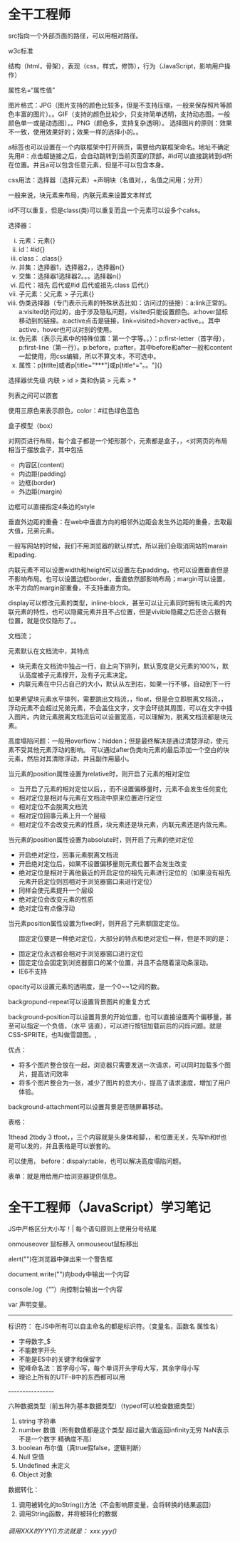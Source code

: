 <h1>
    全干工程师
</h1>



src指向一个外部页面的路径，可以用相对路径。

w3c标准

结构（html，骨架），表现（css，样式，修饰），行为（JavaScript，影响用户操作）

属性名=“属性值”

图片格式：JPG（图片支持的颜色比较多，但是不支持压缩，一般来保存照片等颜色丰富的图片）。。GIF（支持的颜色比较少，只支持简单透明，支持动态图，一般颜色单一或是动态图）。。PNG（颜色多，支持复杂透明）。 选择图片的原则：效果不一致，使用效果好的；效果一样的选择小的。。

a标签也可以设置在一个内联框架中打开网页，需要给内联框架命名。地址不确定先用#：点击超链接之后，会自动跳转到当前页面的顶部，#id可以直接跳转到id所在位置。并且a可以包含任意元素，但是不可以包含本身。

css用法：选择器（选择元素）+声明块（名值对，，名值之间用；分开）

一般来说，块元素来布局，内联元素来设置文本样式

id不可以重复，但是class(类)可以重复而且一个元素可以设多个calss。

<!--选择器要尽量的短,*选中所有元素-->

选择器：

<ol type=i>
    <li>元素：元素{}</li>
    <li>id：#id{}</li>
    <li>class：.class{}</li>
    <li>并集：选择器1，选择器2，，选择器n{}</li>
    <li>交集：选择器1选择器2。。。选择器n{}</li>
    <li>后代：祖先 后代或#id 后代或祖先.class 后代{}</li>
    <li>子元素：父元素 > 子元素{}</li>
    <li>伪类选择器（专门表示元素的特殊状态比如：访问过的链接）：a:link正常的。a:visited访问过的，由于涉及隐私问题，visited只能设置颜色。a:hover鼠标移动到的链接。a:active点击是链接，link=visited>hover>active。。其中active，hover也可以对别的使用。</li>
    <li>伪元素（表示元素中的特殊位置：第一个字等。。）：p:first-letter（首字母），p:first-line（第一行）。p:before，p:after，其中before和after一般和content一起使用，用css编辑，所以不算文本，不可选中。</li>
    <li>属性：p[titlte]或者p[title="***"]或p[title^="。。"]{}<!--选择以。。开的的title--></li>
</ol>



选择器优先级	内联	>	id	>	类和伪装	>	元素	>	*

列表之间可以嵌套

使用三原色来表示颜色，color：#红色绿色蓝色<!--1.rgb(000/%,000/%,000/%)0--表示每个颜色的浓度，还可以用三个十六进制的数来表示，如果两个位数的数重复，可以写一个-->



<!--这是重要的一部分-->

盒子模型（box）

对网页进行布局，每个盒子都是一个矩形那个，元素都是盒子，，<对网页的布局相当于摆放盒子，其中包括

<ul type=circle>
    <li>内容区(content)</li>
    <li>内边距(padding)</li>
    <li>边框(border)</li>
    <li>外边距(margin)</li>
</ul>

边框可以直接指定4条边的style

垂直外边距的重叠：在web中垂直方向的相邻外边距会发生外边距的重叠，去取最大值，兄弟元素。

一般写网站的时候，我们不用浏览器的默认样式，所以我们会取消网站的marain和pading.

内联元素不可以设置width和height可以设置左右padding，也可以设置垂直但是不影响布局。也可以设置边框border，垂直依然部影响布局；margin可以设置，水平方向的margin部重叠，不支持垂直方向。

display可以修改元素的类型，inline-block，甚至可以让元素同时拥有块元素的内联元素的特性，也可以隐藏元素并且不占位置，但是vivible隐藏之后还会占据有位置，就是仅仅隐形了。。 

文档流；

元素默认在文档流中，其特点

<ul >
    <li>块元素在文档流中独占一行，自上向下排列，默认宽度是父元素的100%，默认高度被子元素撑开，及有子元素决定。</li>
    <li>内联元素在中只占自己的大小，默认从左到右，如果一行不够，自动到下一行</li>
</ul>

如果希望块元素水平排列，需要跳出文档流，，float，但是会立即脱离文档流，，浮动元素不会超过兄弟元素，不会盖住文字，文字会环绕其周围，可以在文字中插入图片。内敛元素脱离文档流后可以设置宽高，可以理解为，脱离文档流都是块元素。

高度塌陷问题：一般用overfiow：hidden；但是最终解决是通过清楚浮动，<!--clear：left/right/both-->使元素不受其他元素浮动的影响。 可以通过after伪类向元素的最后添加一个空白的块元素，然后对其清除浮动，并且副作用最小。



当元素的position属性设置为relative时，则开启了元素的相对定位

<ul type="circle">
    <li>当开启了元素的相对定位以后，，而不设置偏移量时，元素不会发生任何变化</li>
    <li>相对定位是相对与元素在文档流中原来位置进行定位</li>
    <li>相对定位不会脱离文档流</li>  
    <li>相对定位回事元素上升一个层级</li>  
    <li>相对定位不会改变元素的性质，块元素还是块元素，内联元素还是内敛元素。</li>  
</ul>

当元素的position属性设置为absolute时，则开启了元素的绝对定位

<ul type="square">
	<li>开启绝对定位，回事元素脱离文档流</li>
    <li>开启绝对定位后，如果不设置偏移量则元素位置不会发生改变</li>
    <li>绝对定位是相对于离他最近的开启定位的祖先元素进行定位的（如果没有祖先元素开启定位则回相对于浏览器窗口来进行定位）</li>
    <li>同样会使元素提升一个层级</li>
    <li>绝对定位会改变元素的性质</li>
    <li>绝对定位有点像浮动</li>
</ul>

当元素position属性设置为fixed时，则开启了元素额固定定位。

<ul>
 <p>
     固定定位要是一种绝对定位，大部分的特点和绝对定位一样，但是不同的是：
    </p>
    <li>固定定位永远都会相对于浏览器窗口进行定位</li>
    <li>固定定位会固定到浏览器窗口的某个位置，并且不会随着滚动条滚动。</li>
    <li>IE6不支持</li>
</ul>



opacity可以设置元素的透明度，是一个0~~1之间的数。



backgropund-repeat可以设置背景图片的重复方式

background-position可以设置背景的开始位置，也可以直接设置两个偏移量，甚至可以指定一个负值，（水平 竖直），可以进行按钮加载前后的闪烁问题。就是CSS-SPRITE，也叫做雪碧图。,  

优点：

<ul>
    <Li>将多个图片整合放在一起，浏览器只需要发送一次请求，可以同时加载多个图片，提高访问效率</Li>
    <li>将多个图片整合为一张，减少了图片的总大小，提高了请求速度，增加了用户体验。</li>
</ul>



background-attachment可以设置背景是否随屏幕移动。	 



表格：

1thead		2tbdy		3 tfoot，，三个内容就是头身体和脚，，和位置无关，先写th和tf也是可以发的，并且表格是可以嵌套的。

可以使用，  before：dispaly:table，也可以解决高度塌陷问题。



表单：就是用给用户给浏览器提供信息。



<h1>
    全干工程师（JavaScript）学习笔记
</h1>



<script type="text/javascript" src="??/ ??.js"> </script>
JS中严格区分大小写！|  每个语句原则上使用分号结尾

onmouseover  鼠标移入      onmouseout鼠标移出	

alert("")在浏览器中弹出来一个警告框

document.write("")向body中输出一个内容

console.log（“”）向控制台输出一个内容

var  声明变量。

---------------------------------------------------------------------------------------

标识符： 在JS中所有可以自主命名的都是标识符。（变量名，函数名 属性名）

<ul>
    <li>字母数字_$</li>
	<li>不能数字开头</li>
    <li>不能是ES中的关键字和保留字</li>
	<li>驼峰命名法：首字母小写，每个单词开头字母大写，其余字母小写</li>
    <LI>理论上所有的UTF-8中的东西都可以用</LI>
</ul>
----------------

六种数据类型（前五种为基本数据类型）（typeof可以检查数据类型）

<ol>
    <li>string 字符串</li><LI>number 数值（所有数值都是这个类型 超过最大值返回infinity无穷 NaN表示不是一个数字 精确度不高）</LI><LI>boolean 布尔值（真true假false，逻辑判断）</LI><LI>Null 空值</LI>
    <LI>Undefined 未定义</LI><LI>Object 对象</LI>
</ol>

<!--加上引号为字符串，，不加为变量-->

数据转化：

<ol>
    <Li>调用被转化的toString()方法（不会影响原变量，会将转换的结果返回）</Li>
    <LI>调用String函数，并将被转化的数据</LI>
</ol>



<h6>
调用XXX的YYY()方法就是： xxx.yyy()
</h6>



